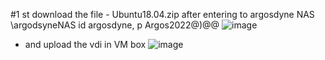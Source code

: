 #1 st download the file - Ubuntu18.04.zip after entering to argosdyne NAS \\argodsyneNAS
id argosdyne, p Argos2022@)@@
![image](https://github.com/UbaydullohML/VS-Projects_BugsFix/assets/75980506/32d3a892-5c1b-4059-90cc-315fb13cbf7a)

- and upload the vdi in VM box
![image](https://github.com/UbaydullohML/VS-Projects_BugsFix/assets/75980506/bf678d01-b238-4f3d-acd9-ac7704ed0956)

